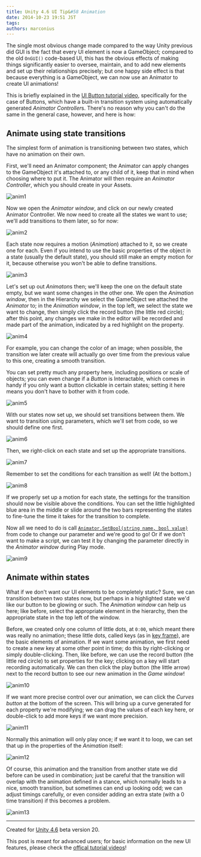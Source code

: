 ```yaml
---
title: Unity 4.6 UI Tip&#58 Animation
date: 2014-10-23 19:51 JST
tags:
authors: marconius
---
```


The single most obvious change made compared to the way Unity previous did GUI is the fact that every UI element is now a GameObject; compared to the old `OnGUI()` code-based UI, this has the obvious effects of making things significantly easier to oversee, maintain, and to add new elements and set up their relationships precisely; but one happy side effect is that because everything is a GameObject, we can now use an Animator to create UI animations!

This is briefly explained in the [UI Button tutorial video](http://unity3d.com/learn/tutorials/modules/beginner/ui/ui-button), specifically for the case of Buttons, which have a built-in transition system using automatically generated *Animator Controller*s. There's no reason why you can't do the same in the general case, however, and here is how:

## Animate using state transitions

The simplest form of animation is transitioning between two states, which have no animation on their own.

First, we'll need an Animator component; the Animator can apply changes to the GameObject it's attached to, or any child of it, keep that in mind when choosing where to put it. The Animator will then require an *Animator Controller*, which you should create in your Assets.

![anim1](/static/images/2014/10/UnityUI/anim1.png)

Now we open the *Animator window*, and click on our newly created Animator Controller. We now need to create all the states we want to use; we'll add transitions to them later, so for now:

![anim2](/static/images/2014/10/UnityUI/anim2.png)

Each state now requires a motion (*Animation*) attached to it, so we create one for each. Even if you intend to use the basic properties of the object in a state (usually the default state), you should still make an empty motion for it, because otherwise you won't be able to define transitions.

![anim3](/static/images/2014/10/UnityUI/anim3.png)

Let's set up out *Animaton*s then; we'll keep the one on the default state empty, but we want some changes in the other one. We open the *Animation window*, then in the Hierarchy we select the GameObject we attached the *Animator* to; in the *Animation window*, in the top left, we select the state we want to change, then simply click the record button (the little red circle); after this point, any changes we make in the editor will be recorded and made part of the animation, indicated by a red highlight on the property.

![anim4](/static/images/2014/10/UnityUI/anim4.png)

For example, you can change the color of an image; when possible, the transition we later create will actually go over time from the previous value to this one, creating a smooth transition.

You can set pretty much any property here, including positions or scale of objects; you can even change if a *Button* is Interactable, which comes in handy if you only want a button clickable in certain states; setting it here means you don't have to bother with it from code.

![anim5](/static/images/2014/10/UnityUI/anim5.png)

With our states now set up, we should set transitions between them. We want to transition using parameters, which we'll set from code, so we should define one first.

![anim6](/static/images/2014/10/UnityUI/anim6.png)

Then, we right-click on each state and set up the appropriate transitions.

![anim7](/static/images/2014/10/UnityUI/anim7.png)

Remember to set the conditions for each transition as well! (At the bottom.)

![anim8](/static/images/2014/10/UnityUI/anim8.png)

If we properly set up a motion for each state, the settings for the transition should now be visible above the conditions. You can set the little highlighted blue area in the middle or slide around the two bars representing the states to fine-tune the time it takes for the transition to complete.

Now all we need to do is call [`Animator.SetBool(string name, bool value)`](http://docs.unity3d.com/ScriptReference/Animator.SetBool.html) from code to change our parameter and we're good to go! Or if we don't want to make a script, we can test it by changing the parameter directly in the *Animator window* during Play mode.

![anim9](/static/images/2014/10/UnityUI/anim9.png)

## Animate within states

What if we don't want our UI elements to be completely static? Sure, we can transition between two states now, but perhaps in a highlighted state we'd like our button to be glowing or such. The *Animation window* can help us here; like before, select the appropriate element in the hierarchy, then the appropriate state in the top left of the window.

Before, we created only one column of little dots, at `0:00`, which meant there was really no animation; these little dots, called keys (as in [key frame](https://en.wikipedia.org/wiki/Key_frame)), are the basic elements of animation. If we want some animation, we first need to create a new key at some other point in time; do this by right-clicking or simply double-clicking. Then, like before, we can use the record button (the little red circle) to set properties for the key; clicking on a key will start recording automatically. We can then click the play button (the little arrow) next to the record button to see our new animation in the *Game window*!

![anim10](/static/images/2014/10/UnityUI/anim10.png)

If we want more precise control over our animation, we can click the *Curves button* at the bottom of the screen. This will bring up a curve generated for each property we're modifying; we can drag the values of each key here, or double-click to add more keys if we want more precision.

![anim11](/static/images/2014/10/UnityUI/anim11.png)

Normally this animation will only play once; if we want it to loop, we can set that up in the properties of the *Animation* itself:

![anim12](/static/images/2014/10/UnityUI/anim12.png)

Of course, this animation and the transition from another state we did before can be used in combination; just be careful that the transition will overlap with the animation defined in a stance, which normally leads to a nice, smooth transition, but sometimes can end up looking odd; we can adjust timings carefully, or even consider adding an extra state (with a 0 time transition) if this becomes a problem.

![anim13](/static/images/2014/10/UnityUI/anim13.png)

-----

Created for [Unity 4.6](http://unity3d.com/unity/beta/4.6) beta version 20.

This post is meant for advanced users; for basic information on the new UI features, please check the [offical tutorial videos](http://unity3d.com/learn/tutorials/modules/beginner/ui)!

